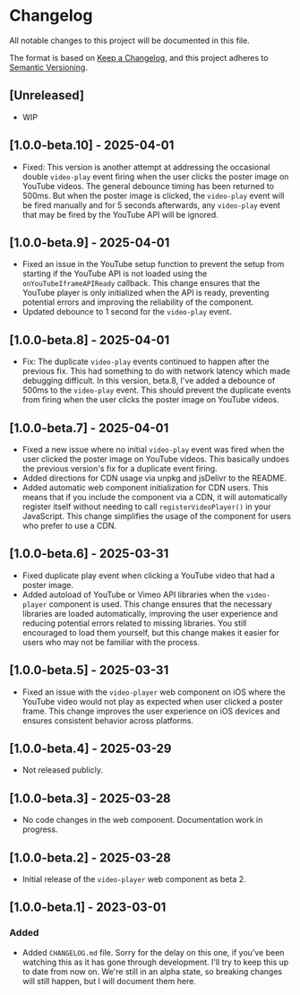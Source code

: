 # Changelog

All notable changes to this project will be documented in this file.

The format is based on [Keep a Changelog](https://keepachangelog.com/en/1.0.0/),
and this project adheres to [Semantic Versioning](https://semver.org/spec/v2.0.0.html).

## [Unreleased]

- WIP

## [1.0.0-beta.10] - 2025-04-01

- Fixed: This version is another attempt at addressing the occasional double `video-play` event firing when the user clicks the poster image on YouTube videos. The general debounce timing has been returned to 500ms. But when the poster image is clicked, the `video-play` event will be fired manually and for 5 seconds afterwards, any `video-play` event that may be fired by the YouTube API will be ignored.

## [1.0.0-beta.9] - 2025-04-01

- Fixed an issue in the YouTube setup function to prevent the setup from starting if the YouTube API is not loaded using the `onYouTubeIframeAPIReady` callback. This change ensures that the YouTube player is only initialized when the API is ready, preventing potential errors and improving the reliability of the component.
- Updated debounce to 1 second for the `video-play` event.

## [1.0.0-beta.8] - 2025-04-01

- Fix: The duplicate `video-play` events continued to happen after the previous fix. This had something to do with network latency which made debugging difficult. In this version, beta.8, I've added a debounce of 500ms to the `video-play` event. This should prevent the duplicate events from firing when the user clicks the poster image on YouTube videos.

## [1.0.0-beta.7] - 2025-04-01

- Fixed a new issue where no initial `video-play` event was fired when the user clicked the poster image on YouTube videos. This basically undoes the previous version's fix for a duplicate event firing.
- Added directions for CDN usage via unpkg and jsDelivr to the README.
- Added automatic web component initialization for CDN users. This means that if you include the component via a CDN, it will automatically register itself without needing to call `registerVideoPlayer()` in your JavaScript. This change simplifies the usage of the component for users who prefer to use a CDN.

## [1.0.0-beta.6] - 2025-03-31

- Fixed duplicate play event when clicking a YouTube video that had a poster image.
- Added autoload of YouTube or Vimeo API libraries when the `video-player` component is used. This change ensures that the necessary libraries are loaded automatically, improving the user experience and reducing potential errors related to missing libraries. You still encouraged to load them yourself, but this change makes it easier for users who may not be familiar with the process.

## [1.0.0-beta.5] - 2025-03-31

- Fixed an issue with the `video-player` web component on iOS where the YouTube video would not play as expected when user clicked a poster frame. This change improves the user experience on iOS devices and ensures consistent behavior across platforms.

## [1.0.0-beta.4] - 2025-03-29

- Not released publicly.

## [1.0.0-beta.3] - 2025-03-28

- No code changes in the web component. Documentation work in progress.

## [1.0.0-beta.2] - 2025-03-28

- Initial release of the `video-player` web component as beta 2.

## [1.0.0-beta.1] - 2023-03-01

### Added

- Added `CHANGELOG.md` file. Sorry for the delay on this one, if you've been watching this as it has gone through development. I'll try to keep this up to date from now on. We're still in an alpha state, so breaking changes will still happen, but I will document them here.

